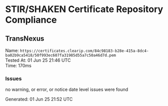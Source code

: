 # STIR/SHAKEN Certificate Repository Compliance

## TransNexus

Name: `https://certificates.clearip.com/84c98183-b28e-415a-8dc4-ba02b9ca5418/50f993ec607fa31985d55a7c50a46d7d.pem`\
Tested At: 01 Jun 25 21:46 UTC\
Time: 170ms

### Issues

no warning, or error, or notice date level issues were found

Generated: 01 Jun 25 21:52 UTC